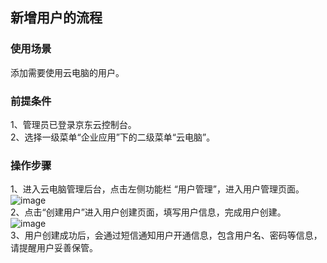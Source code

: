 ## 新增用户的流程
### 使用场景
添加需要使用云电脑的用户。<br>
### 前提条件
1、管理员已登录京东云控制台。<br>
2、选择一级菜单“企业应用”下的二级菜单“云电脑”。<br>
### 操作步骤
1、进入云电脑管理后台，点击左侧功能栏  “用户管理”，进入用户管理页面。<br>
![image](https://user-images.githubusercontent.com/103625856/172799640-232f26d8-710c-40e4-bf4c-99bf048b429d.png)<br>
2、点击“创建用户”进入用户创建页面，填写用户信息，完成用户创建。<br>
![image](https://user-images.githubusercontent.com/103625856/172799826-6e81e6b5-5ba6-41ac-8653-3c06e14bba2b.png)<br>
3、用户创建成功后，会通过短信通知用户开通信息，包含用户名、密码等信息，请提醒用户妥善保管。<br>


